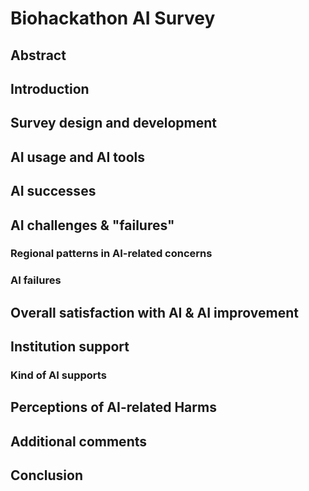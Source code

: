 # Biohackathon AI Survey 
## Abstract
## Introduction
## Survey design and development
## AI usage and AI tools 
## AI successes 
## AI challenges & "failures"
### Regional patterns in AI-related concerns
### AI failures
## Overall satisfaction with AI & AI improvement
## Institution support
### Kind of AI supports 
## Perceptions of AI-related Harms 
## Additional comments  
## Conclusion
